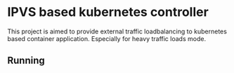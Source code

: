 # IPVS based kubernetes controller

This project is aimed to provide external traffic loadbalancing to kubernetes based container application.
Especially for heavy traffic loads mode.

## Running
